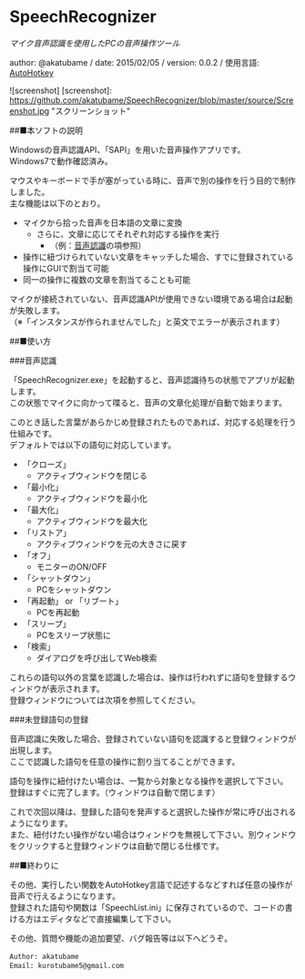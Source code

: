 # SpeechRecognizer
*マイク音声認識を使用したPCの音声操作ツール*

author: @akatubame
/ date: 2015/02/05
/ version: 0.0.2
/ 使用言語: [AutoHotkey](http://ahkwiki.net/Top)

![screenshot]
[screenshot]: https://github.com/akatubame/SpeechRecognizer/blob/master/source/Screenshot.jpg "スクリーンショット"

##■本ソフトの説明

Windowsの音声認識API、「SAPI」を用いた音声操作アプリです。  
Windows7で動作確認済み。

マウスやキーボードで手が塞がっている時に、音声で別の操作を行う目的で制作しました。  
主な機能は以下のとおり。

- マイクから拾った音声を日本語の文章に変換
    - さらに、文章に応じてそれぞれ対応する操作を実行
        - （例：[音声認識](#Recognize)の項参照）
- 操作に紐づけられていない文章をキャッチした場合、すでに登録されている操作にGUIで割当て可能
- 同一の操作に複数の文章を割当てることも可能

マイクが接続されていない、音声認識APIが使用できない環境である場合は起動が失敗します。  
（※「インスタンスが作られませんでした」と英文でエラーが表示されます）


##■使い方

<a name ="Recognize">
###音声認識

「SpeechRecognizer.exe」を起動すると、音声認識待ちの状態でアプリが起動します。  
この状態でマイクに向かって喋ると、音声の文章化処理が自動で始まります。  

このとき話した言葉があらかじめ登録されたものであれば、対応する処理を行う仕組みです。  
デフォルトでは以下の語句に対応しています。

- 「クローズ」
    - アクティブウィンドウを閉じる
- 「最小化」
    - アクティブウィンドウを最小化
- 「最大化」
    - アクティブウィンドウを最大化
- 「リストア」
    - アクティブウィンドウを元の大きさに戻す
- 「オフ」
    - モニターのON/OFF
- 「シャットダウン」
    - PCをシャットダウン
- 「再起動」 or 「リブート」
    - PCを再起動
- 「スリープ」
    - PCをスリープ状態に
- 「検索」
    - ダイアログを呼び出してWeb検索

これらの語句以外の言葉を認識した場合は、操作は行われずに語句を登録するウィンドウが表示されます。  
登録ウィンドウについては次項を参照してください。


###未登録語句の登録

音声認識に失敗した場合、登録されていない語句を認識すると登録ウィンドウが出現します。  
ここで認識した語句を任意の操作に割り当てることができます。

語句を操作に紐付けたい場合は、一覧から対象となる操作を選択して下さい。  
登録はすぐに完了します。（ウィンドウは自動で閉じます）

これで次回以降は、登録した語句を発声すると選択した操作が常に呼び出されるようになります。  
また、紐付けたい操作がない場合はウィンドウを無視して下さい。別ウィンドウをクリックすると登録ウィンドウは自動で閉じる仕様です。


##■終わりに  

その他、実行したい関数をAutoHotkey言語で記述するなどすれば任意の操作が音声で行えるようになります。  
登録された語句や関数は「SpeechList.ini」に保存されているので、コードの書ける方はエディタなどで直接編集して下さい。

その他、質問や機能の追加要望、バグ報告等は以下へどうぞ。

	Author: akatubame  
	Email: kurotubame5@gmail.com
